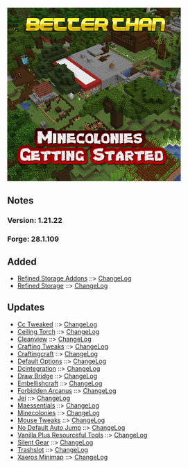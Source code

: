 ![BETTER THAN MINECOLONIES GETTING STARTED LOGO](https://github.com/kreezxil/kreezcraft.com/blob/master/images/better%20than%20minecolonies%20getting%20started.png)

## Notes
### Version: 1.21.22
### Forge: 28.1.109

## Added
- [Refined Storage Addons](https://www.curseforge.com/minecraft/mc-mods/refined-storage-addons) ::> [ChangeLog](https://www.curseforge.com/minecraft/mc-mods/refined-storage-addons/files/2829733)
- [Refined Storage](https://www.curseforge.com/minecraft/mc-mods/refined-storage) ::> [ChangeLog](https://www.curseforge.com/minecraft/mc-mods/refined-storage/files/2851365)


## Updates
- [Cc Tweaked](https://www.curseforge.com/minecraft/mc-mods/cc-tweaked) ::> [ChangeLog](https://www.curseforge.com/minecraft/mc-mods/cc-tweaked/files/2849015)
- [Ceiling Torch](https://www.curseforge.com/minecraft/mc-mods/ceiling-torch) ::> [ChangeLog](https://www.curseforge.com/minecraft/mc-mods/ceiling-torch/files/2850463)
- [Cleanview](https://www.curseforge.com/minecraft/mc-mods/cleanview) ::> [ChangeLog](https://www.curseforge.com/minecraft/mc-mods/cleanview/files/2849949)
- [Crafting Tweaks](https://www.curseforge.com/minecraft/mc-mods/crafting-tweaks) ::> [ChangeLog](https://www.curseforge.com/minecraft/mc-mods/crafting-tweaks/files/2850764)
- [Craftingcraft](https://www.curseforge.com/minecraft/mc-mods/craftingcraft) ::> [ChangeLog](https://www.curseforge.com/minecraft/mc-mods/craftingcraft/files/2850763)
- [Default Options](https://www.curseforge.com/minecraft/mc-mods/default-options) ::> [ChangeLog](https://www.curseforge.com/minecraft/mc-mods/default-options/files/2850753)
- [Dcintegration](https://www.curseforge.com/minecraft/mc-mods/dcintegration) ::> [ChangeLog](https://www.curseforge.com/minecraft/mc-mods/dcintegration/files/2846528)
- [Draw Bridge](https://www.curseforge.com/minecraft/mc-mods/draw-bridge) ::> [ChangeLog](https://www.curseforge.com/minecraft/mc-mods/draw-bridge/files/2849505)
- [Embellishcraft](https://www.curseforge.com/minecraft/mc-mods/embellishcraft) ::> [ChangeLog](https://www.curseforge.com/minecraft/mc-mods/embellishcraft/files/2848963)
- [Forbidden Arcanus](https://www.curseforge.com/minecraft/mc-mods/forbidden-arcanus) ::> [ChangeLog](https://www.curseforge.com/minecraft/mc-mods/forbidden-arcanus/files/2849715)
- [Jei](https://www.curseforge.com/minecraft/mc-mods/jei) ::> [ChangeLog](https://www.curseforge.com/minecraft/mc-mods/jei/files/2847274)
- [Maessentials](https://www.curseforge.com/minecraft/mc-mods/maessentials) ::> [ChangeLog](https://www.curseforge.com/minecraft/mc-mods/maessentials/files/2850339)
- [Minecolonies](https://www.curseforge.com/minecraft/mc-mods/minecolonies) ::> [ChangeLog](https://www.curseforge.com/minecraft/mc-mods/minecolonies/files/2849331)
- [Mouse Tweaks](https://www.curseforge.com/minecraft/mc-mods/mouse-tweaks) ::> [ChangeLog](https://www.curseforge.com/minecraft/mc-mods/mouse-tweaks/files/2849218)
- [No Default Auto Jump](https://www.curseforge.com/minecraft/mc-mods/no-default-auto-jump) ::> [ChangeLog](https://www.curseforge.com/minecraft/mc-mods/no-default-auto-jump/files/2848940)
- [Vanilla Plus Resourceful Tools](https://www.curseforge.com/minecraft/mc-mods/vanilla-plus-resourceful-tools) ::> [ChangeLog](https://www.curseforge.com/minecraft/mc-mods/vanilla-plus-resourceful-tools/files/2847245)
- [Silent Gear](https://www.curseforge.com/minecraft/mc-mods/silent-gear) ::> [ChangeLog](https://www.curseforge.com/minecraft/mc-mods/silent-gear/files/2849573)
- [Trashslot](https://www.curseforge.com/minecraft/mc-mods/trashslot) ::> [ChangeLog](https://www.curseforge.com/minecraft/mc-mods/trashslot/files/2850758)
- [Xaeros Minimap](https://www.curseforge.com/minecraft/mc-mods/xaeros-minimap) ::> [ChangeLog](https://www.curseforge.com/minecraft/mc-mods/xaeros-minimap/files/2849263)

